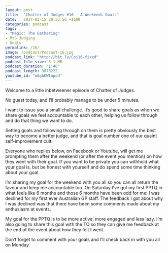 ```yaml
---
layout: post
title:  "Chatter of Judges #16 - A Weekends Goals"
date:   2017-03-15 20:33:56 +1100
categories: podcast
tags:
- "Magic: The Gathering"
- MtG Judging
- Goals
permalink: /16/
image: /podcast/Podcast-16.jpg
podcast_link: "http://bit.ly/Coj16-fixed"
podcast_file_size: 3.1 MB
podcast_duration: "1:40"
podcast_length: 3073222
youtube_id: "m6pAKWInpoU"
---
```


Welcome to a little inbetweener episode of Chatter of Judges.

No guest today, and I’ll probably manage to be under 5 minutes.

I want to issue you a small challenge. It’s good to share goals as when we share goals we feel accountable to each other, helping us follow through and do that thing we want to do.

Setting goals and following through on them is pretty obviously the best way to become a better judge, and that is goal number one of our quaint self-improvement cult.

Everyone who replies below, on Facebook or Youtube, will get me prompting them after the weekend (or after the event you mention) on how they went with their goal. If you want to be private you can withhold what your goal is, but be honest with yourself and do spend some time thinking about your goal.

I’m sharing my goal for the weekend with you all so you can all return the favour and keep me accountable too. On Saturday I’ve got my first PPTQ in what feels like 6 months and those 6 months have been odd for me: I was declined for my first ever Australian GP staff. The feedback I got about why I was declined was that there have been some comments made about my enthusiasm at events.

My goal for the PPTQ is to be more active, more engaged and less lazy. I’m also going to share this goal with the TO so they can give me feedback at the end of the event about how they felt I went.

Don’t forget to comment with your goals and I’ll check back in with you all on Monday.
